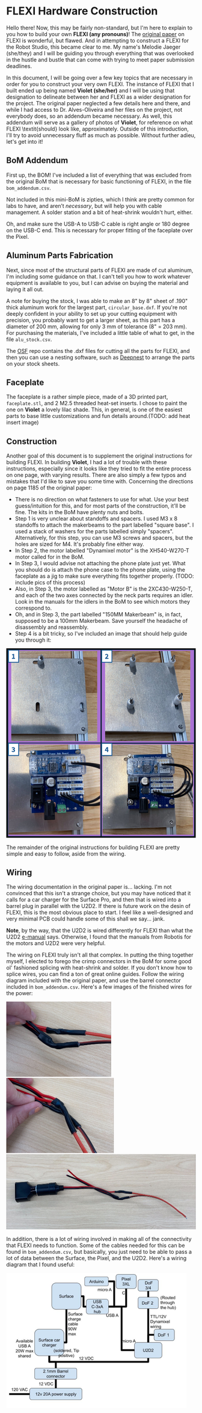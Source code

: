# FLEXI Hardware Construction

Hello there! Now, this may be fairly non-standard, but I'm here to explain to you how to build your own **FLEXI (any pronouns)**! The [original paper](https://osf.io/dbg6h/) on FLEXI is wonderful, but flawed. And in attempting to construct a FLEXI for the Robot Studio, this became clear to me. My name's Melodie Jaeger (she/they) and I will be guiding you through everything that was overlooked in the hustle and bustle that can come with trying to meet paper submission deadlines. 

In this document, I will be going over a few key topics that are necessary in order for you to construct your very own FLEXI. The instance of FLEXI that I built ended up being named **Violet (she/her)** and I will be using that designation to delineate between her and FLEXI as a wider designation for the project. The original paper neglected a few details here and there, and while I had access to Dr. Alves-Oliveira and her files on the project, not everybody does, so an addendum became necessary. As well, this addendum will serve as a gallery of photos of **Violet**, for reference on what FLEXI \textit{should} look like, approximately. Outside of this introduction, I'll try to avoid unnecessary fluff as much as possible. Without further adieu, let's get into it!

## BoM Addendum 

First up, the BOM! I've included a list of everything that was excluded from the original BoM that is necessary for basic functioning of FLEXI, in the file `bom_addendum.csv`.

Not included in this mini-BoM is zipties, which I think are pretty common
for labs to have, and aren’t *necessary*, but will help you with cable management. A solder station and a bit of heat-shrink wouldn't hurt, either.

Oh, and make sure the USB-A to USB-C cable is right angle or 180 degree on the USB-C end. This is necessary for proper fitting of the faceplate over the Pixel.

## Aluminum Parts Fabrication

Next, since most of the structural parts of FLEXI are made of cut aluminum, I'm including some guidance on that. I can't tell you how to work whatever equipment is available to you, but I can advise on buying the material and laying it all out. 

A note for buying the stock, I was able to make an 8" by 8" sheet of .190" thick aluminum work for the largest part, `circular_base.dxf`. If you're not deeply confident in your ability to set up your cutting equipment with precision, you probably want to get a larger sheet, as this part has a diameter of 200 mm, allowing for only 3 mm of tolerance (8" = 203 mm). For purchasing the materials, I've included a little table of what to get, in the file `alu_stock.csv`.

The [OSF](https://osf.io/dbg6h/) repo contains the .dxf files for cutting all the parts for FLEXI, and then you can use a nesting software, such as [Deepnest](https://deepnest.io/) to arrange the parts on your stock sheets. 

## Faceplate 

The faceplate is a rather simple piece, made of a 3D printed part, `faceplate.stl`, and 2 M2.5 threaded heat-set inserts. I chose to paint the one on **Violet** a lovely lilac shade. This, in general, is one of the easiest parts to base little customizations and fun details around.(TODO: add heat insert image)

## Construction

Another goal of this document is to supplement the original instructions for building FLEXI. In building **Violet**, I had a lot of trouble with these instructions, especially since it looks like they tried to fit the entire process on one page, with varying results. There are also simply a few typos and mistakes that I'd like to save you some time with. Concerning the directions on page 1185 of the original paper:

- There is no direction on what fasteners to use for what. Use your best guess/intuition for this, and for most parts of the construction, it'll be fine. The kits in the BoM have plenty nuts and bolts.
- Step 1 is very unclear about standoffs and spacers. I used M3 x 8 standoffs to attach the makerbeams to the part labelled "square base". I used a stack of washers for the parts labelled simply "spacers". Alternatively, for this step, you can use M3 screws and spacers, but the holes are sized for M4. It's probably fine either way.
- In Step 2, the motor labelled "Dynamixel motor" is the XH540-W270-T motor called for in the BoM.
- In Step 3, I would advise not attaching the phone plate just yet. What you should do is attach the phone case to the phone plate, using the faceplate as a jig to make sure everything fits together properly. (TODO: include pics of this process)
- Also, in Step 3, the motor labelled as "Motor B" is the 2XC430-W250-T, and each of the two axes connected by the neck parts requires an idler. Look in the manuals for the idlers in the BoM to see which motors they correspond to. 
- Oh, and in Step 3, the part labelled "150MM Makerbeam" is, in fact, supposed to be a 100mm Makerbeam. Save yourself the headache of disassembly and reassembly.
- Step 4 is a bit tricky, so I've included an image that should help guide you through it: 
 
![control board assembly](images/board_assem.PNG)

The remainder of the original instructions for building FLEXI are pretty simple and easy to follow, aside from the wiring. 


## Wiring

The wiring documentation in the original paper is... lacking. I'm not convinced that this isn't a strange choice, but you may have noticed that it calls for a car charger for the Surface Pro, and then that is wired into a barrel plug in parallel with the U2D2. If there is future work on the desin of FLEXI, this is the most obvious place to start. I feel like a well-designed and very minimal PCB could handle some of this shall we say... jank.

 **Note**, by the way, that the U2D2 is wired differently for FLEXI than what the U2D2 [e-manual](https://emanual.robotis.com/docs/en/parts/interface/u2d2/) says. Otherwise, I found that the manuals from Robotis for the motors and U2D2 were very helpful.

The wiring on FLEXI truly isn't all that complex. In putting the thing together myself, I elected to forego the crimp connectors in the BoM for some good ol' fashioned splicing with heat-shrink and solder. If you don't know how to splice wires, you can find a ton of great online guides. Follow the wiring diagram included with the original paper, and use the barrel connector included in `bom_addendum.csv`. Here's a few images of the finished wires for the power:

<img src="images/heat_shrink_1.png" alt="an image showing the end result of the wire splicing process" height="200">
<img src="images/heat_shrink_2.png" alt="an alternate perspective on the above image" height="200">
<img src="images/heat_shrink_3.png" alt="an image of the completed power supply wiring, prior to insertion into the robot" height="200">

In addition, there is a lot of wiring involved in making all of the connectivity that FLEXI needs to function. Some of the cables needed for this can be found in `bom_addendum.csv`, but basically, you just need to be able to pass a lot of data between the Surface, the Pixel, and the U2D2. Here's a wiring diagram that I found useful:

![FLEXI wiring diagram](images/FLEXI%20wiring.png)

